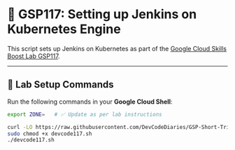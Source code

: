 # 🚀 GSP117: Setting up Jenkins on Kubernetes Engine

This script sets up Jenkins on Kubernetes as part of the [Google Cloud Skills Boost Lab GSP117](https://www.cloudskillsboost.google/).

---

## 📌 Lab Setup Commands

Run the following commands in your **Google Cloud Shell**:

```bash
export ZONE=   # ✅ Update as per lab instructions
```
```bash
curl -LO https://raw.githubusercontent.com/DevCodeDiaries/GSP-Short-Trick/main/Setting%20up%20Jenkins%20on%20Kubernetes%20Engine/devcode117.sh
sudo chmod +x devcode117.sh
./devcode117.sh
